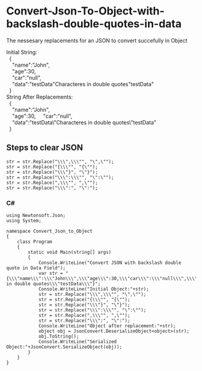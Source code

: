 # Convert-Json-To-Object-with-backslash-double-quotes-in-data
The nessesary replacements for an JSON to convert succefully in Object 


Initial String:  
&nbsp;&nbsp;{  
&nbsp;&nbsp;&nbsp;&nbsp;\"name\":\"John\",  
&nbsp;&nbsp;&nbsp;&nbsp;\"age\":30,  
&nbsp;&nbsp;&nbsp;&nbsp;\"car\":\"null\",  
&nbsp;&nbsp;&nbsp;&nbsp;\"data\":\"testData\"Characteres in double quotes\"testData\"  
&nbsp;&nbsp;}  
String After Replacements:  
&nbsp;&nbsp;{  
&nbsp;&nbsp;&nbsp;&nbsp;"name":"John",  
&nbsp;&nbsp;&nbsp;&nbsp;"age":30, 
&nbsp;&nbsp;&nbsp;&nbsp;"car":"null",  
&nbsp;&nbsp;&nbsp;&nbsp;"data":"testData\\"Characteres in double quotes\\"testData"  
&nbsp;&nbsp;}

## Steps to clear JSON
```
str = str.Replace("\\\",\\\"", "\",\"");
str = str.Replace("{\\\"", "{\"");
str = str.Replace("\\\"}", "\"}");
str = str.Replace("\\\":\\\"", "\":\"");
str = str.Replace(",\\\"", ",\"");
str = str.Replace("\\\":", "\":");
```

### C#

```
using Newtonsoft.Json;
using System;

namespace Convert_Json_to_Object
{
    class Program
    {
        static void Main(string[] args)
        {
            Console.WriteLine("Convert JSON with backslash double quote in Data Field");
            var str = "{\\\"name\\\":\\\"John\\\",\\\"age\\\":30,\\\"car\\\":\\\"null\\\",\\\"data\\\":\\\"testData\\\"Characteres in double quotes\\\"testData\\\"}";
            Console.WriteLine("Initial Object:"+str);
            str = str.Replace("\\\",\\\"", "\",\"");
            str = str.Replace("{\\\"", "{\"");
            str = str.Replace("\\\"}", "\"}");
            str = str.Replace("\\\":\\\"", "\":\"");
            str = str.Replace(",\\\"", ",\"");
            str = str.Replace("\\\":", "\":");
            Console.WriteLine("Object after replacement:"+str);
            object obj = JsonConvert.DeserializeObject<object>(str);
            obj.ToString();
            Console.WriteLine("Serialized Object:"+JsonConvert.SerializeObject(obj));
        }
    }
}
```
